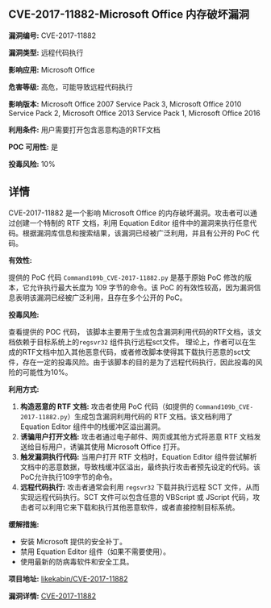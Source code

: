 ## CVE-2017-11882-Microsoft Office 内存破坏漏洞

**漏洞编号:** CVE-2017-11882

**漏洞类型:** 远程代码执行

**影响应用:** Microsoft Office

**危害等级:** 高危，可能导致远程代码执行

**影响版本:** Microsoft Office 2007 Service Pack 3, Microsoft Office 2010 Service Pack 2, Microsoft Office 2013 Service Pack 1, Microsoft Office 2016

**利用条件:** 用户需要打开包含恶意构造的RTF文档

**POC 可用性:** 是

**投毒风险:** 10%

## 详情

CVE-2017-11882 是一个影响 Microsoft Office 的内存破坏漏洞。攻击者可以通过创建一个特制的 RTF 文档，利用 Equation Editor 组件中的漏洞来执行任意代码。根据漏洞库信息和搜索结果，该漏洞已经被广泛利用，并且有公开的 PoC 代码。

**有效性:**

提供的 PoC 代码 `Command109b_CVE-2017-11882.py` 是基于原始 PoC 修改的版本，它允许执行最大长度为 109 字节的命令。该 PoC 的有效性较高，因为漏洞信息表明该漏洞已经被广泛利用，且存在多个公开的 PoC。

**投毒风险:**

查看提供的 POC 代码， 该脚本主要用于生成包含漏洞利用代码的RTF文档，该文档依赖于目标系统上的`regsvr32` 组件执行远程sct文件。 理论上，作者可以在生成的RTF文档中加入其他恶意代码，或者修改脚本使得其下载执行恶意的sct文件，存在一定的投毒风险。由于该脚本的目的是为了远程代码执行，因此投毒的风险的可能性为10%。

**利用方式:**

1.  **构造恶意的 RTF 文档:**  攻击者使用 PoC 代码（如提供的 `Command109b_CVE-2017-11882.py`）生成包含漏洞利用代码的 RTF 文档。该文档利用了 Equation Editor 组件中的栈缓冲区溢出漏洞。
2.  **诱骗用户打开文档:**  攻击者通过电子邮件、网页或其他方式将恶意 RTF 文档发送给目标用户，诱骗其使用 Microsoft Office 打开。
3.  **触发漏洞执行代码:**  当用户打开 RTF 文档时，Equation Editor 组件尝试解析文档中的恶意数据，导致栈缓冲区溢出，最终执行攻击者预先设定的代码。该PoC允许执行109字节的命令。
4.  **远程代码执行:**  攻击者通常会利用 `regsvr32` 下载并执行远程 SCT 文件，从而实现远程代码执行。SCT 文件可以包含任意的 VBScript 或 JScript 代码，攻击者可以利用它来下载和执行其他恶意软件，或者直接控制目标系统。

**缓解措施:**

*   安装 Microsoft 提供的安全补丁。
*   禁用 Equation Editor 组件（如果不需要使用）。
*   使用最新的防病毒软件和安全工具。

**项目地址:** [likekabin/CVE-2017-11882](https://github.com/likekabin/CVE-2017-11882)

**漏洞详情:** [CVE-2017-11882](https://nvd.nist.gov/vuln/detail/CVE-2017-11882)